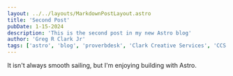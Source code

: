 ```yaml
---
layout: ../../layouts/MarkdownPostLayout.astro
title: 'Second Post'
pubDate: 1-15-2024
description: 'This is the second post in my new Astro blog'
author: 'Greg R Clark Jr'
tags: ['astro', 'blog', 'proverbdesk', 'Clark Creative Services', 'CCS']
---
```


It isn't always smooth sailing, but I'm enjoying building with Astro.
